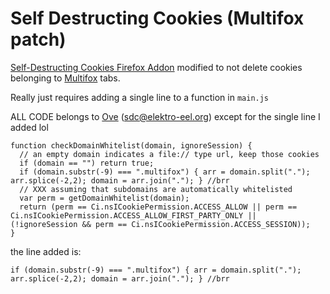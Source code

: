 # Self Destructing Cookies (Multifox patch)
[Self-Destructing Cookies Firefox Addon](https://addons.mozilla.org/en-US/firefox/addon/self-destructing-cookies/) modified to not delete cookies belonging to [Multifox](https://addons.mozilla.org/en-US/firefox/addon/multifox/) tabs.

Really just requires adding a single line to a function in `main.js`

ALL CODE belongs to [Ove](https://addons.mozilla.org/en-US/firefox/user/ovso/) (sdc@elektro-eel.org) except for the single line I added lol

```
function checkDomainWhitelist(domain, ignoreSession) {
  // an empty domain indicates a file:// type url, keep those cookies
  if (domain == "") return true;
  if (domain.substr(-9) === ".multifox") { arr = domain.split("."); arr.splice(-2,2); domain = arr.join("."); } //brr
  // XXX assuming that subdomains are automatically whitelisted
  var perm = getDomainWhitelist(domain);
  return (perm == Ci.nsICookiePermission.ACCESS_ALLOW || perm == Ci.nsICookiePermission.ACCESS_ALLOW_FIRST_PARTY_ONLY || (!ignoreSession && perm == Ci.nsICookiePermission.ACCESS_SESSION));
}
```

the line added is:
```
if (domain.substr(-9) === ".multifox") { arr = domain.split("."); arr.splice(-2,2); domain = arr.join("."); } //brr
```
